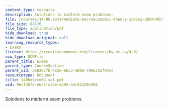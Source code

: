 ```yaml
---
content_type: resource
description: Solutions to midterm exam problems.
file: /courses/14-06-intermediate-macroeconomic-theory-spring-2004/96cf36fde6c5c24eec95a4c42229c468_1406mterm04_sol.pdf
file_size: 88576
file_type: application/pdf
hide_download: true
hide_download_original: null
learning_resource_types:
- Exams
license: https://creativecommons.org/licenses/by-nc-sa/4.0/
ocw_type: OCWFile
parent_title: Exams
parent_type: CourseSection
parent_uid: 5e829cfb-4c56-66c3-a80e-70963d3f94cc
resourcetype: Document
title: 1406mterm04_sol.pdf
uid: 96cf36fd-e6c5-c24e-ec95-a4c42229c468
---
```

Solutions to midterm exam problems.